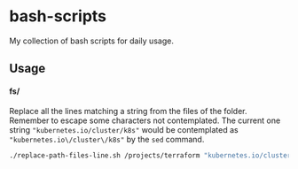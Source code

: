 # bash-scripts

My collection of bash scripts for daily usage.

## Usage

#### fs/

Replace all the lines matching a string from the files of the folder. Remember to escape some characters not contemplated.
The current one string `"kubernetes.io/cluster/k8s"` would be contemplated as `"kubernetes.io\/cluster\/k8s"` by the `sed` command.

```bash
./replace-path-files-line.sh /projects/terraform "kubernetes.io/cluster/k8s"
```